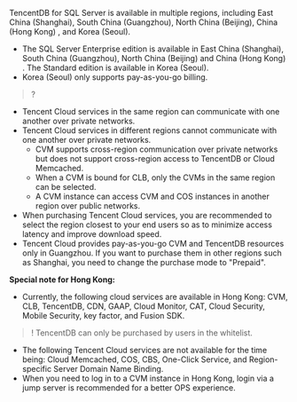 TencentDB for SQL Server is available in multiple regions, including East China (Shanghai), South China (Guangzhou), North China (Beijing), China (Hong Kong) , and Korea (Seoul).
- The SQL Server Enterprise edition is available in East China (Shanghai), South China (Guangzhou), North China (Beijing) and China (Hong Kong) . The Standard edition is available in Korea (Seoul).
- Korea (Seoul) only supports pay-as-you-go billing.

>?
- Tencent Cloud services in the same region can communicate with one another over private networks.
- Tencent Cloud services in different regions cannot communicate with one another over private networks.
   - CVM supports cross-region communication over private networks but does not support cross-region access to TencentDB or Cloud Memcached.
   - When a CVM is bound for CLB, only the CVMs in the same region can be selected.
   - A CVM instance can access CVM and COS instances in another region over public networks.
- When purchasing Tencent Cloud services, you are recommended to select the region closest to your end users so as to minimize access latency and improve download speed.
- Tencent Cloud provides pay-as-you-go CVM and TencentDB resources only in Guangzhou. If you want to purchase them in other regions such as Shanghai, you need to change the purchase mode to "Prepaid".

**Special note for Hong Kong:**
- Currently, the following cloud services are available in Hong Kong: CVM, CLB, TencentDB, CDN, GAAP, Cloud Monitor, CAT, Cloud Security, Mobile Security, key factor, and Fusion SDK.
>! TencentDB can only be purchased by users in the whitelist.
- The following Tencent Cloud services are not available for the time being: Cloud Memcached, COS, CBS, One-Click Service, and Region-specific Server Domain Name Binding.
- When you need to log in to a CVM instance in Hong Kong, login via a jump server is recommended for a better OPS experience.

